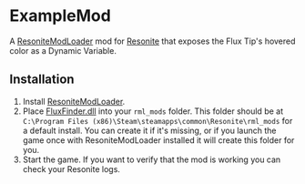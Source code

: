 # ExampleMod

A [ResoniteModLoader](https://github.com/resonite-modding-group/ResoniteModLoader) mod for [Resonite](https://resonite.com/) that exposes the Flux Tip's hovered color as a Dynamic Variable.

## Installation
1. Install [ResoniteModLoader](https://github.com/resonite-modding-group/ResoniteModLoader).
1. Place [FluxFinder.dll](https://github.com/NepuShiro/FluxFinder/releases/latest/download/FluxFinder.dll) into your `rml_mods` folder. This folder should be at `C:\Program Files (x86)\Steam\steamapps\common\Resonite\rml_mods` for a default install. You can create it if it's missing, or if you launch the game once with ResoniteModLoader installed it will create this folder for you.
1. Start the game. If you want to verify that the mod is working you can check your Resonite logs.